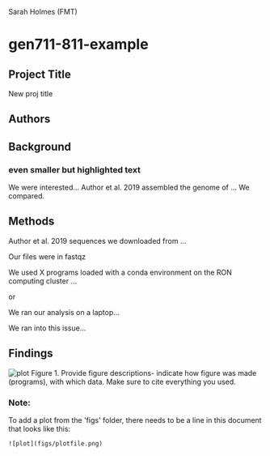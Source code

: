 Sarah Holmes (FMT)

# gen711-811-example

## Project Title  

New proj title

## Authors  

## Background  

### even smaller but highlighted text
We were interested... Author et al. 2019 assembled the genome of ... We compared. 

## Methods

Author et al. 2019 sequences we downloaded from ... 

Our files were in fastqz

We used X programs loaded with a conda environment on the RON computing cluster ...

or

We ran our analysis on a laptop...

We ran into this issue...

## Findings

![plot](plots/fst_div.png)
Figure 1. Provide figure descriptions- indicate how figure was made (programs), with which data. Make sure to cite everything you used. 

### Note:
To add a plot from the 'figs' folder, there needs to be a line in this document that looks like this:
```
![plot](figs/plotfile.png)
```
